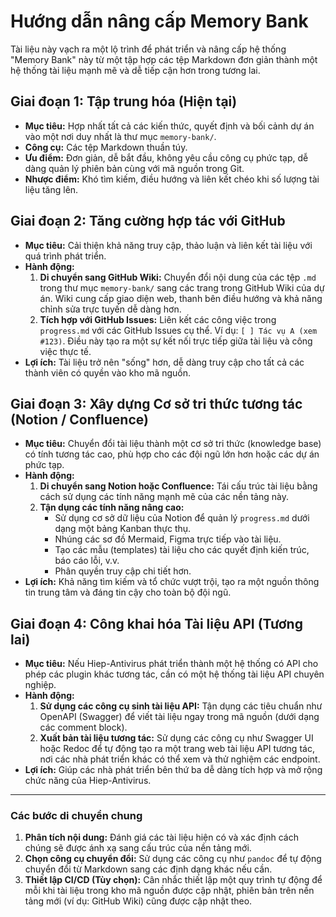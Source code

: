 # Hướng dẫn nâng cấp Memory Bank

Tài liệu này vạch ra một lộ trình để phát triển và nâng cấp hệ thống "Memory Bank" này từ một tập hợp các tệp Markdown đơn giản thành một hệ thống tài liệu mạnh mẽ và dễ tiếp cận hơn trong tương lai.

## Giai đoạn 1: Tập trung hóa (Hiện tại)

- **Mục tiêu:** Hợp nhất tất cả các kiến thức, quyết định và bối cảnh dự án vào một nơi duy nhất là thư mục `memory-bank/`.
- **Công cụ:** Các tệp Markdown thuần túy.
- **Ưu điểm:** Đơn giản, dễ bắt đầu, không yêu cầu công cụ phức tạp, dễ dàng quản lý phiên bản cùng với mã nguồn trong Git.
- **Nhược điểm:** Khó tìm kiếm, điều hướng và liên kết chéo khi số lượng tài liệu tăng lên.

## Giai đoạn 2: Tăng cường hợp tác với GitHub

- **Mục tiêu:** Cải thiện khả năng truy cập, thảo luận và liên kết tài liệu với quá trình phát triển.
- **Hành động:**
  1. **Di chuyển sang GitHub Wiki:** Chuyển đổi nội dung của các tệp `.md` trong thư mục `memory-bank/` sang các trang trong GitHub Wiki của dự án. Wiki cung cấp giao diện web, thanh bên điều hướng và khả năng chỉnh sửa trực tuyến dễ dàng hơn.
  2. **Tích hợp với GitHub Issues:** Liên kết các công việc trong `progress.md` với các GitHub Issues cụ thể. Ví dụ: `[ ] Tác vụ A (xem #123)`. Điều này tạo ra một sự kết nối trực tiếp giữa tài liệu và công việc thực tế.
- **Lợi ích:** Tài liệu trở nên "sống" hơn, dễ dàng truy cập cho tất cả các thành viên có quyền vào kho mã nguồn.

## Giai đoạn 3: Xây dựng Cơ sở tri thức tương tác (Notion / Confluence)

- **Mục tiêu:** Chuyển đổi tài liệu thành một cơ sở tri thức (knowledge base) có tính tương tác cao, phù hợp cho các đội ngũ lớn hơn hoặc các dự án phức tạp.
- **Hành động:**
  1. **Di chuyển sang Notion hoặc Confluence:** Tái cấu trúc tài liệu bằng cách sử dụng các tính năng mạnh mẽ của các nền tảng này.
  2. **Tận dụng các tính năng nâng cao:**
     - Sử dụng cơ sở dữ liệu của Notion để quản lý `progress.md` dưới dạng một bảng Kanban thực thụ.
     - Nhúng các sơ đồ Mermaid, Figma trực tiếp vào tài liệu.
     - Tạo các mẫu (templates) tài liệu cho các quyết định kiến trúc, báo cáo lỗi, v.v.
     - Phân quyền truy cập chi tiết hơn.
- **Lợi ích:** Khả năng tìm kiếm và tổ chức vượt trội, tạo ra một nguồn thông tin trung tâm và đáng tin cậy cho toàn bộ đội ngũ.

## Giai đoạn 4: Công khai hóa Tài liệu API (Tương lai)

- **Mục tiêu:** Nếu Hiep-Antivirus phát triển thành một hệ thống có API cho phép các plugin khác tương tác, cần có một hệ thống tài liệu API chuyên nghiệp.
- **Hành động:**
  1. **Sử dụng các công cụ sinh tài liệu API:** Tận dụng các tiêu chuẩn như OpenAPI (Swagger) để viết tài liệu ngay trong mã nguồn (dưới dạng các comment block).
  2. **Xuất bản tài liệu tương tác:** Sử dụng các công cụ như Swagger UI hoặc Redoc để tự động tạo ra một trang web tài liệu API tương tác, nơi các nhà phát triển khác có thể xem và thử nghiệm các endpoint.
- **Lợi ích:** Giúp các nhà phát triển bên thứ ba dễ dàng tích hợp và mở rộng chức năng của Hiep-Antivirus.

---

### Các bước di chuyển chung

1. **Phân tích nội dung:** Đánh giá các tài liệu hiện có và xác định cách chúng sẽ được ánh xạ sang cấu trúc của nền tảng mới.
2. **Chọn công cụ chuyển đổi:** Sử dụng các công cụ như `pandoc` để tự động chuyển đổi từ Markdown sang các định dạng khác nếu cần.
3. **Thiết lập CI/CD (Tùy chọn):** Cân nhắc thiết lập một quy trình tự động để mỗi khi tài liệu trong kho mã nguồn được cập nhật, phiên bản trên nền tảng mới (ví dụ: GitHub Wiki) cũng được cập nhật theo. 